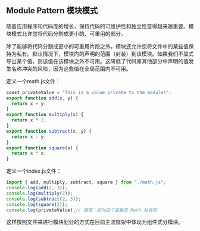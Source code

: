 ## Module Pattern 模块模式

随着应用程序和代码库的增长，保持代码的可维护性和独立性变得越来越重要。模块模式允许您将代码分割成更小的、可重用的部分。

除了能够将代码分割成更小的可重用片段之外，模块还允许您将文件中的某些值保持为私有。默认情况下，模块内的声明的范围（封装）到该模块。如果我们不显式导出某个值，则该值在该模块之外不可用。这降低了代码库其他部分中声明的值发生名称冲突的风险，因为这些值在全局范围内不可用。

定义一个math.js文件：

```js
const privateValue = "This is a value private to the module!";
export function add(x, y) {
  return x + y;
}
export function multiply(x) {
  return x * 2;
}
export function subtract(x, y) {
  return x - y;
}
export function square(x) {
  return x * x;
}
```

定义一个index.js文件：

```js
import { add, multiply, subtract, square } from "./math.js";
console.log(add(2, 3));
console.log(multiply(2));
console.log(subtract(2, 3));
console.log(square(2));
console.log(privateValue);// 报错：因为这个变量是 Math 私有的
```

这样按照文件来进行模块划分的方式在目前主流框架中体现为组件式分模块。